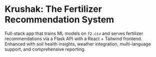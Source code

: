 # Krushak: The Fertilizer Recommendation System

Full-stack app that trains ML models on `f2.csv` and serves fertilizer recommendations via a Flask API with a React + Tailwind frontend. Enhanced with soil health insights, weather integration, multi-language support, and comprehensive reporting.



